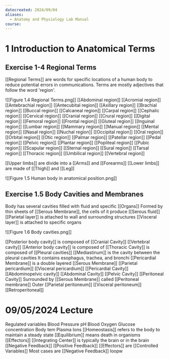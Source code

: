 ```yaml
---
datecreated: 2024/09/04
aliases:
  - Anatomy and Physiology Lab Manual
course:
---
```

# 1 Introduction to Anatomical Terms

## Exercise 1-4 Regional Terms

[[Regional Terms]] are words for specific locations of a human body to reduce potential errors in communications. Terms are mostly adjectives that follow the word 'region'.

![[Figure 1.4 Regional Terms.png]]
[[Abdominal region]]
[[Acromial region]]
[[Antebrachial region]]
[[Antecubital region]] 
[[Axillary region]]
[[Brachial region]]
[[Buccal region]]
[[Calcaneal region]]
[[Carpal region]]
[[Cephalic region]]
[[Cervical region]]
[[Cranial region]]
[[Crural region]]
[[Digital region]]
[[Femoral region]]
[[Frontal region]]
[[Gluteal region]]
[[Inguinal region]]
[[Lumbar region]]
[[Mammary region]]
[[Manual region]]
[[Mental region]]
[[Nasal region]]
[[Nuchal region]]
[[Occipital region]]
[[Oral region]]
[[Orbital region]]
[[Otic region]]
[[Palmar region]]
[[Patellar region]]
[[Pedal region]]
[[Pelvic region]]
[[Plantar region]]
[[Popliteal region]]
[[Pubic region]]
[[Scapular region]]
[[Sternal region]]
[[Sural region]]
[[Tarsal region]]
[[Thoracic region]]
[[Umbilical region]]
[[Vertebral region]]

[[Upper limbs]] are divide into a [[Arms]] and [[Forearms]]
[[Lower limbs]] are made of [[Thigh]] and [[Leg]]

![[Figure 1.5 Human body in anatomical position.png]]

## Exercise 1.5 Body Cavities and Membranes

Body has several cavities filled with fluid and specific [[Organs]]
Formed by thin sheets of [[Serous Membrane]], the cells of it produce [[Serous fluid]]
[[Parietal layer]] is attached to wall and surrounding structures
[[Visceral layer]] is attached to specific organs

![[Figure 1.6 Body cavities.png]]

[[Posterior body cavity]] is composed of 
	[[Cranial Cavity]] 
	[[Vertebral cavity]]
[[Anterior body cavity]] is composed of 
	[[Thoracic Cavity]] is composed of
		[[Pleural cavities]] 
		[[Mediastinum]] is the cavity between the pleural cavities
		It contains esophagus, trachea, and bronchi
			[[Pericardial Membrane]] is a double layered [[Serous Membrane]] 
				[[Parietal pericardium]]
				[[Visceral pericardium]]
		[[Pericardial Cavity]]
	[[Abdominopelvic cavity]]
		[[Abdominal Cavity]]
		[[Pelvic Cavity]]
		[[Peritoneal Cavity]]
			Surrounded by [[Serous Membrane]] called [[Peritoneal membrane]]
			Outer [[Parietal peritoneum]]
			[[Visceral peritoneum]]
			[[Retroperitoneal]]

# 09/05/2024 Lecture

Regulated variables
	Blood Pressure
	pH
	Blood Oxygen
	Glucose concentration
	Body tem
	Plasma Ions
[[Homeostasis]] refers to the body to maintain a steady state
[[Equilibrium]] means death in organisms
[[Effectors]]
[[Integrating Center]] is typically the brain or in the brain
[[Negative Feedback]]
[[Positive Feedback]]
[[Effectors]] are [[Controlled Variables]]
Most cases are [[Negative Feedback]] loopw

